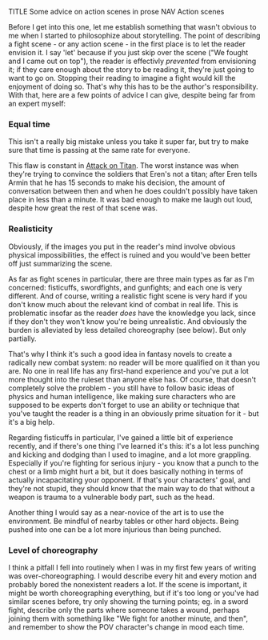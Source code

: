 TITLE Some advice on action scenes in prose
NAV Action scenes

Before I get into this one, let me establish something that wasn't obvious to me when I started to philosophize about storytelling. The point of describing a fight scene - or any action scene - in the first place is to let the reader envision it. I say 'let' because if you just skip over the scene ("We fought and I came out on top"), the reader is effectivly *prevented* from envisioning it; if they care enough about the story to be reading it, they're just going to want to go on. Stopping their reading to imagine a fight would kill the enjoyment of doing so. That's why this has to be the author's responsibility. With that, here are a few points of advice I can give, despite being far from an expert myself:

### Equal time
<div class="indent" markdown="1">
This isn't a really big mistake unless you take it super far, but try to make sure that time is passing at the same rate for everyone.

This flaw is constant in [Attack on Titan](/reviews/aot). The worst instance was when they're trying to convince the soldiers that Eren's not a titan; after Eren tells Armin that he has 15 seconds to make his decision, the amount of conversation between then and when he does couldn't possibly have taken place in less than a minute. It was bad enough to make me laugh out loud, despite how great the rest of that scene was.
</div>

### Realisticity
<div class="indent" markdown="1">
Obviously, if the images you put in the reader's mind involve obvious physical impossibilities, the effect is ruined and you would've been better off just summarizing the scene.

As far as fight scenes in particular, there are three main types as far as I'm concerned: fisticuffs, swordfights, and gunfights; and each one is very different. And of course, writing a realistic fight scene is very hard if you don't know much about the relevant kind of combat in real life. This is problematic insofar as the reader *does* have the knowledge you lack, since if they don't they won't know you're being unrealistic. And obviously the burden is alleviated by less detailed choreography (see below). But only partially.

That's why I think it's such a good idea in fantasy novels to create a radically new combat system: no reader will be more qualified on it than you are. No one in real life has any first-hand experience and you've put a lot more thought into the ruleset than anyone else has. Of course, that doesn't completely solve the problem - you still have to follow basic ideas of physics and human intelligence, like making sure characters who are supposed to be experts don't forget to use an ability or technique that you've taught the reader is a thing in an obviously prime situation for it - but it's a big help.

Regarding fisticuffs in particular, I've gained a little bit of experience recently, and if there's one thing I've learned it's this: it's a lot less punching and kicking and dodging than I used to imagine, and a lot more grappling. Especially if you're fighting for serious injury - you know that a punch to the chest or a limb might hurt a bit, but it does basically nothing in terms of actually incapacitating your opponent. If that's your characters' goal, and they're not stupid, they should know that the main way to do that without a weapon is trauma to a vulnerable body part, such as the head.

Another thing I would say as a near-novice of the art is to use the environment. Be mindful of nearby tables or other hard objects. Being pushed into one can be a lot more injurious than being punched.
</div>

### Level of choreography
<div class="indent" markdown="1">
I think a pitfall I fell into routinely when I was in my first few years of writing was over-choreographing. I would describe every hit and every motion and probably bored the nonexistent readers a lot. If the scene is important, it might be worth choreographing everything, but if it's too long or you've had similar scenes before, try only showing the turning points; eg. in a sword fight, describe only the parts where someone takes a wound, perhaps joining them with something like "We fight for another minute, and then", and remember to show the POV character's change in mood each time.
</div>
